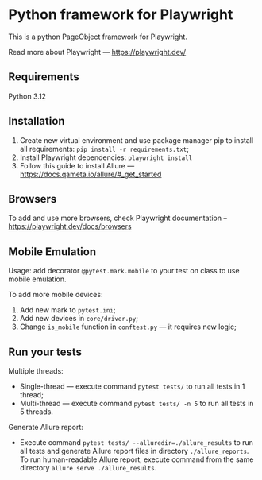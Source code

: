 # Python framework for Playwright
This is a python PageObject framework for Playwright. 

Read more about Playwright — https://playwright.dev/

## Requirements
Python 3.12

## Installation
1. Create new virtual environment and use package manager pip to install all requirements: ```pip install -r requirements.txt```;
2. Install Playwright dependencies: ```playwright install```
3. Follow this guide to install Allure — https://docs.qameta.io/allure/#_get_started

## Browsers
To add and use more browsers, check Playwright documentation – https://playwright.dev/docs/browsers

## Mobile Emulation
Usage: add decorator `@pytest.mark.mobile` to your test on class to use mobile emulation. 

To add more mobile devices:
1. Add new mark to `pytest.ini`;
2. Add new devices in `core/driver.py`;
3. Change `is_mobile` function in `conftest.py` — it requires new logic;

## Run your tests
Multiple threads:
- Single-thread — execute command `pytest tests/` to run all tests in 1 thread;
- Multi-thread — execute command `pytest tests/ -n 5` to run all tests in 5 threads.

Generate Allure report:
- Execute command `pytest tests/ --alluredir=./allure_results` to run all tests and generate Allure report files in directory `./allure_reports`. To run human-readable Allure report, execute command from the same directory `allure serve ./allure_results`.    
